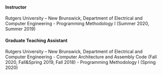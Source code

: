 <!-- ---
layout: page
permalink: /teaching/
title: Teaching
# description: Materials for courses you taught. Replace this text with your description.
nav: true
--- -->

<!-- For now, this page is assumed to be a static description of your courses. You can convert it to a collection similar to `_projects/` so that you can have a dedicated page for each course.

Organize your courses by years, topics, or universities, however you like! -->

<h4><b>Instructor</b></h4>
Rutgers University – New Brunswick, Department of Electrical and Computer Engineering
- Programming Methodology I (Summer 2020, Summer 2019)


<h4><b>Graduate Teaching Assistant</b></h4>
Rutgers University – New Brunswick, Department of Electrical and Computer Engineering
- Computer Architecture and Assembly Code (Fall 2020, Fall&Spring 2019, Fall 2018)
- Programming Methodology I (Spring 2020)

